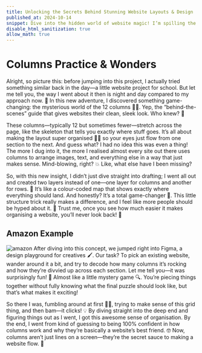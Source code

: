 ```yaml
---
title: Unlocking the Secrets Behind Stunning Website Layouts & Design
published_at: 2024-10-14
snippet: Dive into the hidden world of website magic! I’m spilling the beans on what makes a website truly captivating. Join me as I uncover the secrets of layout and design, and see how the pros turn pixels into pure visual bliss!
disable_html_sanitization: true
allow_math: true
--- 
```


# Columns Practice & Wonders
Alright, so picture this: before jumping into this project, I actually tried something similar back in the day—a little website project for school. But let me tell you, the way I went about it then is night and day compared to my approach now. 🌅 In this new adventure, I discovered something game-changing: the mysterious world of the 12 columns 🕵️‍♂️. Yep, the “behind-the-scenes” guide that gives websites their clean, sleek look. Who knew? 🤯

These columns—typically 12 but sometimes fewer—stretch across the page, like the skeleton that tells you exactly where stuff goes. It’s all about making the layout super organised 🧑‍💻 so your eyes just flow from one section to the next. And guess what? I had no idea this was even a thing! The more I dug into it, the more I realised almost every site out there uses columns to arrange images, text, and everything else in a way that just makes sense. Mind-blowing, right? 💥 Like, what else have I been missing?

So, with this new insight, I didn’t just dive straight into drafting; I went all out and created two layers instead of one—one layer for columns and another for rows. 🎨 It’s like a colour-coded map that shows exactly where everything should land. And honestly? It’s a total game-changer 🚀. This little structure trick really makes a difference, and I feel like more people should be hyped about it. 🙌 Trust me, once you see how much easier it makes organising a website, you’ll never look back! 👀

## Amazon Example
![amazon](AmazonPRAC.png)
After diving into this concept, we jumped right into Figma, a design playground for creatives 🖌️. Our task? To pick an existing website, wander around it a bit, and try to decode how many columns it’s rocking and how they’re divvied up across each section. Let me tell you—it was surprisingly fun! 🎢 Almost like a little mystery game 🔍. You’re piecing things together without fully knowing what the final puzzle should look like, but that’s what makes it exciting!

So there I was, fumbling around at first 🤷‍♂️, trying to make sense of this grid thing, and then bam—it clicks! 💡 By diving straight into the deep end and figuring things out as I went, I got this awesome sense of organisation. By the end, I went from kind of guessing to being 100% confident in how columns work and why they’re basically a website’s best friend. 🤓 Now, columns aren’t just lines on a screen—they’re the secret sauce to making a website flow. 🍃